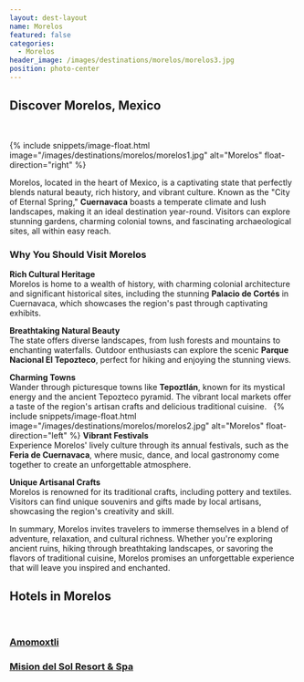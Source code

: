 ```yaml
---
layout: dest-layout
name: Morelos
featured: false
categories:
  - Morelos
header_image: /images/destinations/morelos/morelos3.jpg
position: photo-center
---
```

## Discover Morelos, Mexico  

&nbsp;  

{% include snippets/image-float.html image="/images/destinations/morelos/morelos1.jpg" alt="Morelos" float-direction="right" %}


Morelos, located in the heart of Mexico, is a captivating state that perfectly blends natural beauty, rich history, and vibrant culture. Known as the "City of Eternal Spring," **Cuernavaca** boasts a temperate climate and lush landscapes, making it an ideal destination year-round. Visitors can explore stunning gardens, charming colonial towns, and fascinating archaeological sites, all within easy reach.

### Why You Should Visit Morelos  

**Rich Cultural Heritage**  
Morelos is home to a wealth of history, with charming colonial architecture and significant historical sites, including the stunning **Palacio de Cortés** in Cuernavaca, which showcases the region's past through captivating exhibits.  


**Breathtaking Natural Beauty**  
The state offers diverse landscapes, from lush forests and mountains to enchanting waterfalls. Outdoor enthusiasts can explore the scenic **Parque Nacional El Tepozteco**, perfect for hiking and enjoying the stunning views.  

**Charming Towns**  
Wander through picturesque towns like **Tepoztlán**, known for its mystical energy and the ancient Tepozteco pyramid. The vibrant local markets offer a taste of the region's artisan crafts and delicious traditional cuisine.  &nbsp; 
{% include snippets/image-float.html image="/images/destinations/morelos/morelos2.jpg" alt="Morelos" float-direction="left" %}
**Vibrant Festivals**  
Experience Morelos' lively culture through its annual festivals, such as the **Feria de Cuernavaca**, where music, dance, and local gastronomy come together to create an unforgettable atmosphere.  &nbsp; 

**Unique Artisanal Crafts**  
Morelos is renowned for its traditional crafts, including pottery and textiles. Visitors can find unique souvenirs and gifts made by local artisans, showcasing the region's creativity and skill.  &nbsp; 

In summary, Morelos invites travelers to immerse themselves in a blend of adventure, relaxation, and cultural richness. Whether you're exploring ancient ruins, hiking through breathtaking landscapes, or savoring the flavors of traditional cuisine, Morelos promises an unforgettable experience that will leave you inspired and enchanted.  &nbsp; 
&nbsp; 
&nbsp; 

## Hotels in Morelos

&nbsp; 

<section class='grid'>

<div class="col-3_sm-4_xs-6 padded-1">
    <a href="/hotels/amomoxtli">
        <div class="bg-image square" style="background-image:url('/images/hotels/amomoxtli/amomoxtli1.jpg')">  </div>
        <h3 class='center'>Amomoxtli</h3>        
    </a>  
</div>

<div class="col-3_sm-4_xs-6 padded-1">
    <a href="/hotels/misiondelsol">
        <div class="bg-image square" style="background-image:url('/images/hotels/misiondelsol/misiondelsol1.jpg')">  </div>
        <h3 class='center'>Mision del Sol Resort & Spa</h3>        
    </a>  
</div>


</section>